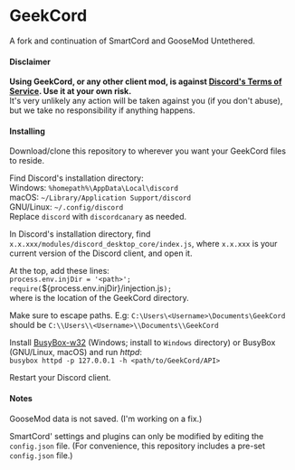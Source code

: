 # GeekCord
A fork and continuation of SmartCord and GooseMod Untethered.

#### Disclaimer
**Using GeekCord, or any other client mod, is against [Discord's Terms of Service](https://discordapp.com/terms). Use it at your own risk.**\
It's very unlikely any action will be taken against you (if you don't abuse), but we take no responsibility if anything happens.

#### Installing
Download/clone this repository to wherever you want your GeekCord files to reside.

Find Discord's installation directory:\
Windows: `%homepath%\AppData\Local\discord`\
macOS: `~/Library/Application Support/discord`\
GNU/Linux: `~/.config/discord`\
Replace `discord` with `discordcanary` as needed.

In Discord's installation directory, find `x.x.xxx/modules/discord_desktop_core/index.js`, where `x.x.xxx` is your current version of the Discord client, and open it.

At the top, add these lines:\
`process.env.injDir = '<path>';`\
`require(`${process.env.injDir}/injection.js`);`\
where <path> is the location of the GeekCord directory.

Make sure to escape paths. E.g: `C:\Users\<Username>\Documents\GeekCord` should be `C:\\Users\\<Username>\\Documents\\GeekCord`

Install [BusyBox-w32](https://frippery.org/busybox) (Windows; install to `Windows` directory) or BusyBox (GNU/Linux, macOS) and run *httpd*:\
`busybox httpd -p 127.0.0.1 -h <path/to/GeekCord/API>`

Restart your Discord client.

#### Notes
GooseMod data is not saved. (I'm working on a fix.)

SmartCord' settings and plugins can only be modified by editing the `config.json` file. (For convenience, this repository includes a pre-set `config.json` file.)
